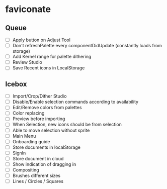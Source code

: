 # faviconate

## Queue

 - [ ] Apply button on Adjust Tool
 - [ ] Don't refreshPalette every componentDidUpdate (constantly loads from storage)
 - [ ] Add Kernel range for palette dithering
 - [ ] Review Studio
 - [ ] Save Recent icons in LocalStorage

## Icebox
 - [ ] Import/Crop/Dither Studio
 - [ ] Disable/Enable selection commands according to availability
 - [ ] Edit/Remove colors from palettes
 - [ ] Color replacing
 - [ ] Preview before importing
 - [ ] When Selection, new icons should be from selection
 - [ ] Able to move selection without sprite
 - [ ] Main Menu
 - [ ] Onboarding guide
 - [ ] Store documents in localStorage
 - [ ] SignIn
 - [ ] Store document in cloud
 - [ ] Show indication of dragging in
 - [ ] Compositing
 - [ ] Brushes different sizes
 - [ ] Lines / Circles / Squares
